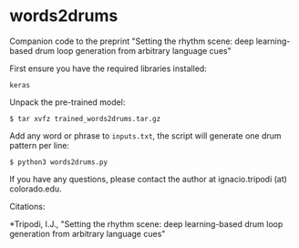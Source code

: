 # words2drums
Companion code to the preprint "Setting the rhythm scene: deep learning-based drum loop generation from arbitrary language cues"

First ensure you have the required libraries installed:

    keras

Unpack the pre-trained model:

    $ tar xvfz trained_words2drums.tar.gz

Add any word or phrase to `inputs.txt`, the script will generate one drum pattern per line:

    $ python3 words2drums.py

If you have any questions, please contact the author at ignacio.tripodi (at) colorado.edu.

Citations:

*Tripodi, I.J., "Setting the rhythm scene: deep learning-based drum loop generation from arbitrary language cues" 
